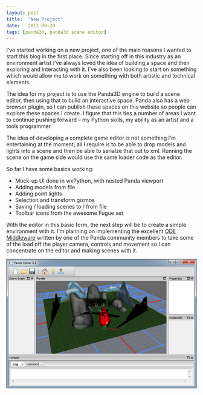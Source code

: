 ```yaml
---
layout: post
title:  "New Project"
date:   2011-09-20
tags: [panda3d, panda3d scene editor]
---
```

I’ve started working on a new project, one of the main reasons I wanted to start this blog in the first place. Since starting off in this industry as an environment artist I’ve always loved the idea of building a space and then exploring and interacting with it. I’ve also been looking to start on something which would allow me to work on something with both artistic and technical elements.

The idea for my project is to use the Panda3D engine to build a scene editor, then using that to build an interactive space. Panda also has a web browser plugin, so I can publish these spaces on this website so people can explore these spaces I create. I figure that this ties a number of areas I want to continue pushing forward – my Python skills, my ability as an artist and a tools programmer.

The idea of developing a complete game editor is not something I’m entertaining at the moment; all I require is to be able to drop models and lights into a scene and then be able to serialze that out to xml. Running the scene on the game side would use the same loader code as the editor.

So far I have some basics working:

* Mock-up UI done in wxPython, with nested Panda viewport
* Adding models from file
* Adding point lights
* Selection and transform gizmos
* Saving / loading scenes to / from file
* Toolbar icons from the awesome Fugue set

With the editor in this basic form, the next step will be to create a simple environment with it. I’m planning on implementing the excellent [ODE Middleware](https://discourse.panda3d.org/t/ode-middleware/7436) written by one of the Panda community members to take some of the load off the player camera, controls and movement so I can concentrate on the editor and making scenes with it.

![My helpful screenshot](/assets/pandaEditorUi1.jpg)